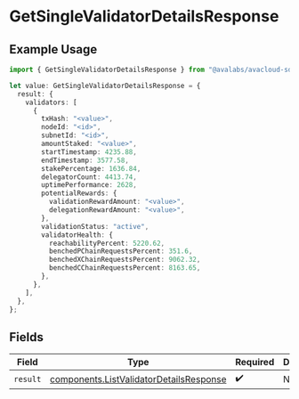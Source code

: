 # GetSingleValidatorDetailsResponse

## Example Usage

```typescript
import { GetSingleValidatorDetailsResponse } from "@avalabs/avacloud-sdk/models/operations";

let value: GetSingleValidatorDetailsResponse = {
  result: {
    validators: [
      {
        txHash: "<value>",
        nodeId: "<id>",
        subnetId: "<id>",
        amountStaked: "<value>",
        startTimestamp: 4235.88,
        endTimestamp: 3577.58,
        stakePercentage: 1636.84,
        delegatorCount: 4413.74,
        uptimePerformance: 2628,
        potentialRewards: {
          validationRewardAmount: "<value>",
          delegationRewardAmount: "<value>",
        },
        validationStatus: "active",
        validatorHealth: {
          reachabilityPercent: 5220.62,
          benchedPChainRequestsPercent: 351.6,
          benchedXChainRequestsPercent: 9062.32,
          benchedCChainRequestsPercent: 8163.65,
        },
      },
    ],
  },
};
```

## Fields

| Field                                                                                              | Type                                                                                               | Required                                                                                           | Description                                                                                        |
| -------------------------------------------------------------------------------------------------- | -------------------------------------------------------------------------------------------------- | -------------------------------------------------------------------------------------------------- | -------------------------------------------------------------------------------------------------- |
| `result`                                                                                           | [components.ListValidatorDetailsResponse](../../models/components/listvalidatordetailsresponse.md) | :heavy_check_mark:                                                                                 | N/A                                                                                                |